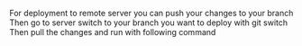 For deployment to remote server you can push your changes to your branch
Then go to server switch to your branch you want to deploy with
git switch <branch-name>
Then pull the changes
and run with following command

